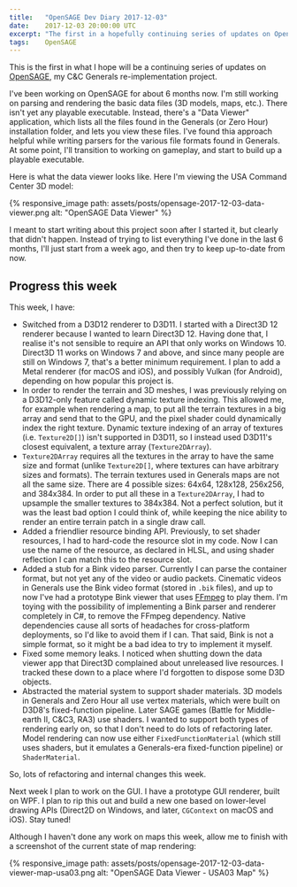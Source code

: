```yaml
---
title:   "OpenSAGE Dev Diary 2017-12-03"
date:    2017-12-03 20:00:00 UTC
excerpt: "The first in a hopefully continuing series of updates on OpenSAGE, my C&C Generals re-implementation project."
tags:    OpenSAGE
---
```


This is the first in what I hope will be a continuing series of updates on [OpenSAGE](https://github.com/OpenSAGE/OpenSAGE), my C&C Generals re-implementation project.

I've been working on OpenSAGE for about 6 months now. I'm still working on parsing and rendering the basic data files (3D models, maps, etc.). There isn't yet any playable executable. Instead, there's a "Data Viewer" application, which lists all the files found in the Generals (or Zero Hour) installation folder, and lets you view these files. I've found thia approach helpful while writing parsers for the various file formats found in Generals. At some point, I'll transition to working on gameplay, and start to build up a playable executable.

Here is what the data viewer looks like. Here I'm viewing the USA Command Center 3D model:

{% responsive_image path: assets/posts/opensage-2017-12-03-data-viewer.png alt: "OpenSAGE Data Viewer" %}

I meant to start writing about this project soon after I started it, but clearly that didn't happen. Instead of trying to list everything I've done in the last 6 months, I'll just start from a week ago, and then try to keep up-to-date from now.

## Progress this week

This week, I have:

* Switched from a D3D12 renderer to D3D11. I started with a Direct3D 12 renderer because I wanted to learn Direct3D 12. Having done that, I realise it's not sensible to require an API that only works on Windows 10. Direct3D 11 works on Windows 7 and above, and since many people are still on Windows 7, that's a better minimum requirement. I plan to add a Metal renderer (for macOS and iOS), and possibly Vulkan (for Android), depending on how popular this project is.
* In order to render the terrain and 3D meshes, I was previously relying on a D3D12-only feature called dynamic texture indexing. This allowed me, for example when rendering a map, to put all the terrain textures in a big array and send that to the GPU, and the pixel shader could dynamically index the right texture. Dynamic texture indexing of an array of textures (i.e. `Texture2D[]`) isn't supported in D3D11, so I instead used D3D11's closest equivalent, a texture array (`Texture2DArray`).
* `Texture2DArray` requires all the textures in the array to have the same size and format (unlike `Texture2D[]`, where textures can have arbitrary sizes and formats). The terrain textures used in Generals maps are not all the same size. There are 4 possible sizes: 64x64, 128x128, 256x256, and 384x384. In order to put all these in a `Texture2DArray`, I had to upsample the smaller textures to 384x384. Not a perfect solution, but it was the least bad option I could think of, while keeping the nice ability to render an entire terrain patch in a single draw call.
* Added a friendlier resource binding API. Previously, to set shader resources, I had to hard-code the resource slot in my code. Now I can use the name of the resource, as declared in HLSL, and using shader reflection I can match this to the resource slot.
* Added a stub for a Bink video parser. Currently I can parse the container format, but not yet any of the video or audio packets. Cinematic videos in Generals use the Bink video format (stored in `.bik` files), and up to now I've had a prototype Bink viewer that uses [FFmpeg](https://www.ffmpeg.org/) to play them. I'm toying with the possibility of implementing a Bink parser and renderer completely in C#, to remove the FFmpeg dependency. Native dependencies cause all sorts of headaches for cross-platform deployments, so I'd like to avoid them if I can. That said, Bink is not a simple format, so it might be a bad idea to try to implement it myself.
* Fixed some memory leaks. I noticed when shutting down the data viewer app that Direct3D complained about unreleased live resources. I tracked these down to a place where I'd forgotten to dispose some D3D objects.
* Abstracted the material system to support shader materials. 3D models in Generals and Zero Hour all use vertex materials, which were built on D3D8's fixed-function pipeline. Later SAGE games (Battle for Middle-earth II, C&C3, RA3) use shaders. I wanted to support both types of rendering early on, so that I don't need to do lots of refactoring later. Model rendering can now use either `FixedFunctionMaterial` (which still uses shaders, but it emulates a Generals-era fixed-function pipeline) or `ShaderMaterial`.

So, lots of refactoring and internal changes this week.

Next week I plan to work on the GUI. I have a prototype GUI renderer, built on WPF. I plan to rip this out and build a new one based on lower-level drawing APIs (Direct2D on Windows, and later, `CGContext` on macOS and iOS). Stay tuned!

Although I haven't done any work on maps this week, allow me to finish with a screenshot of the current state of map rendering:

{% responsive_image path: assets/posts/opensage-2017-12-03-data-viewer-map-usa03.png alt: "OpenSAGE Data Viewer - USA03 Map" %}